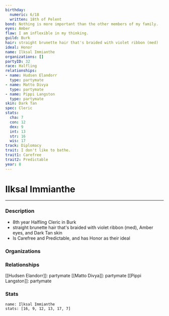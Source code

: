 ```yaml
---
birthday:
  numeric: 6/18
  written: 18th of Pelent
bond: Nothing is more important than the other members of my family.
eyes: Amber
flaw: I am inflexible in my thinking.
guild: Burk
hair: straight brunette hair that's braided with violet ribbon (med)
ideal: Honor
name: Ilksal Immianthe
organizations: []
partyID: 32
race: Halfling
relationships:
- name: Hudsen Elandorr
  type: partymate
- name: Matto Divya
  type: partymate
- name: Pippi Langston
  type: partymate
skin: Dark Tan
spec: Cleric
stats:
  cha: 7
  con: 12
  dex: 9
  int: 13
  str: 16
  wis: 17
track: Diplomacy
trait: I don't like to bathe.
trait1: Carefree
trait2: Predictable
year: 8
---
```

# Ilksal Immianthe
---
### Description
- 8th year Halfling Cleric in Burk
- straight brunette hair that's braided with violet ribbon (med), Amber eyes, and Dark Tan skin
- Is Carefree and Predictable, and has Honor as their ideal

### Organizations
### Relationships
[[Hudsen Elandorr]]: partymate
[[Matto Divya]]: partymate
[[Pippi Langston]]: partymate
### Stats
```statblock
name: Ilksal Immianthe
stats: [16, 9, 12, 13, 17, 7]
```
